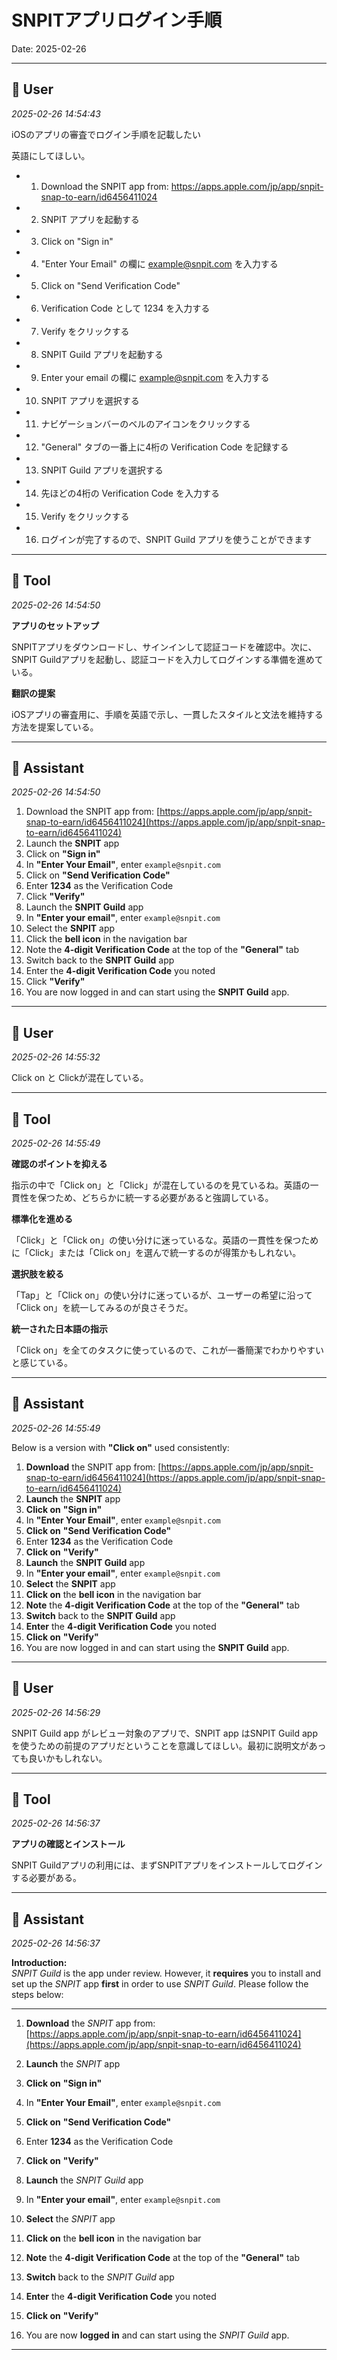 # SNPITアプリログイン手順

Date: 2025-02-26

---

## 👤 User
*2025-02-26 14:54:43*

iOSのアプリの審査でログイン手順を記載したい

英語にしてほしい。

- 1. Download the SNPIT app from: https://apps.apple.com/jp/app/snpit-snap-to-earn/id6456411024
- 2. SNPIT アプリを起動する
- 3. Click on "Sign in"
- 4. "Enter Your Email" の欄に example@snpit.com を入力する
- 5. Click on "Send Verification Code"
- 6. Verification Code として 1234 を入力する
- 7. Verify をクリックする
- 8. SNPIT Guild アプリを起動する
- 9.  Enter your email の欄に example@snpit.com を入力する
- 10. SNPIT アプリを選択する
- 11. ナビゲーションバーのベルのアイコンをクリックする
- 12. "General" タブの一番上に4桁の Verification Code を記録する
- 13. SNPIT Guild アプリを選択する
- 14. 先ほどの4桁の Verification Code を入力する
- 15. Verify をクリックする
- 16. ログインが完了するので、SNPIT Guild アプリを使うことができます

---

## 🔧 Tool
*2025-02-26 14:54:50*

**アプリのセットアップ**

SNPITアプリをダウンロードし、サインインして認証コードを確認中。次に、SNPIT Guildアプリを起動し、認証コードを入力してログインする準備を進めている。

**翻訳の提案**

iOSアプリの審査用に、手順を英語で示し、一貫したスタイルと文法を維持する方法を提案している。

---

## 🤖 Assistant
*2025-02-26 14:54:50*

1. Download the SNPIT app from: [https://apps.apple.com/jp/app/snpit-snap-to-earn/id6456411024](https://apps.apple.com/jp/app/snpit-snap-to-earn/id6456411024)  
2. Launch the **SNPIT** app  
3. Click on **"Sign in"**  
4. In **"Enter Your Email"**, enter `example@snpit.com`  
5. Click on **"Send Verification Code"**  
6. Enter **1234** as the Verification Code  
7. Click **"Verify"**  
8. Launch the **SNPIT Guild** app  
9. In **"Enter your email"**, enter `example@snpit.com`  
10. Select the **SNPIT** app  
11. Click the **bell icon** in the navigation bar  
12. Note the **4-digit Verification Code** at the top of the **"General"** tab  
13. Switch back to the **SNPIT Guild** app  
14. Enter the **4-digit Verification Code** you noted  
15. Click **"Verify"**  
16. You are now logged in and can start using the **SNPIT Guild** app.

---

## 👤 User
*2025-02-26 14:55:32*

Click on と Clickが混在している。

---

## 🔧 Tool
*2025-02-26 14:55:49*

**確認のポイントを抑える**

指示の中で「Click on」と「Click」が混在しているのを見ているね。英語の一貫性を保つため、どちらかに統一する必要があると強調している。

**標準化を進める**

「Click」と「Click on」の使い分けに迷っているな。英語の一貫性を保つために「Click」または「Click on」を選んで統一するのが得策かもしれない。

**選択肢を絞る**

「Tap」と「Click on」の使い分けに迷っているが、ユーザーの希望に沿って「Click on」を統一してみるのが良さそうだ。

**統一された日本語の指示**

「Click on」を全てのタスクに使っているので、これが一番簡潔でわかりやすいと感じている。

---

## 🤖 Assistant
*2025-02-26 14:55:49*

Below is a version with **"Click on"** used consistently:

1. **Download** the SNPIT app from: [https://apps.apple.com/jp/app/snpit-snap-to-earn/id6456411024](https://apps.apple.com/jp/app/snpit-snap-to-earn/id6456411024)  
2. **Launch** the **SNPIT** app  
3. **Click on** **"Sign in"**  
4. In **"Enter Your Email"**, enter `example@snpit.com`  
5. **Click on** **"Send Verification Code"**  
6. Enter **1234** as the Verification Code  
7. **Click on** **"Verify"**  
8. **Launch** the **SNPIT Guild** app  
9. In **"Enter your email"**, enter `example@snpit.com`  
10. **Select** the **SNPIT** app  
11. **Click on** the **bell icon** in the navigation bar  
12. **Note** the **4-digit Verification Code** at the top of the **"General"** tab  
13. **Switch** back to the **SNPIT Guild** app  
14. **Enter** the **4-digit Verification Code** you noted  
15. **Click on** **"Verify"**  
16. You are now logged in and can start using the **SNPIT Guild** app.

---

## 👤 User
*2025-02-26 14:56:29*

SNPIT Guild app がレビュー対象のアプリで、SNPIT app はSNPIT Guild app を使うための前提のアプリだということを意識してほしい。最初に説明文があっても良いかもしれない。

---

## 🔧 Tool
*2025-02-26 14:56:37*

**アプリの確認とインストール**

SNPIT Guildアプリの利用には、まずSNPITアプリをインストールしてログインする必要がある。

---

## 🤖 Assistant
*2025-02-26 14:56:37*

**Introduction:**  
*SNPIT Guild* is the app under review. However, it **requires** you to install and set up the *SNPIT* app **first** in order to use *SNPIT Guild*. Please follow the steps below:

---

1. **Download** the *SNPIT* app from:  
   [https://apps.apple.com/jp/app/snpit-snap-to-earn/id6456411024](https://apps.apple.com/jp/app/snpit-snap-to-earn/id6456411024)

2. **Launch** the *SNPIT* app

3. **Click on** **"Sign in"**

4. In **"Enter Your Email"**, enter `example@snpit.com`

5. **Click on** **"Send Verification Code"**

6. Enter **1234** as the Verification Code

7. **Click on** **"Verify"**

8. **Launch** the *SNPIT Guild* app

9. In **"Enter your email"**, enter `example@snpit.com`

10. **Select** the *SNPIT* app

11. **Click on** the **bell icon** in the navigation bar

12. **Note** the **4-digit Verification Code** at the top of the **"General"** tab

13. **Switch** back to the *SNPIT Guild* app

14. **Enter** the **4-digit Verification Code** you noted

15. **Click on** **"Verify"**

16. You are now **logged in** and can start using the *SNPIT Guild* app.

---
